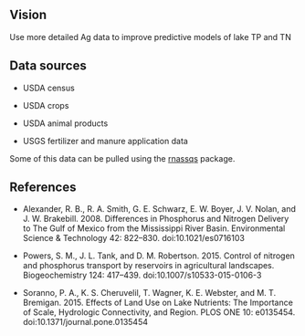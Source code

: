 ## Vision

Use more detailed Ag data to improve predictive models of lake TP and TN

## Data sources

* USDA census

* USDA crops

* USDA animal products

* USGS fertilizer and manure application data

Some of this data can be pulled using the [rnassqs](https://github.com/potterzot/rnassqs) package.

## References

* Alexander, R. B., R. A. Smith, G. E. Schwarz, E. W. Boyer, J. V. Nolan, and J. W. Brakebill. 2008. Differences in Phosphorus and Nitrogen Delivery to The Gulf of Mexico from the Mississippi River Basin. Environmental Science & Technology 42: 822–830. doi:10.1021/es0716103

* Powers, S. M., J. L. Tank, and D. M. Robertson. 2015. Control of nitrogen and phosphorus transport by reservoirs in agricultural landscapes. Biogeochemistry 124: 417–439. doi:10.1007/s10533-015-0106-3

* Soranno, P. A., K. S. Cheruvelil, T. Wagner, K. E. Webster, and M. T. Bremigan. 2015. Effects of Land Use on Lake Nutrients: The Importance of Scale, Hydrologic Connectivity, and Region. PLOS ONE 10: e0135454. doi:10.1371/journal.pone.0135454
